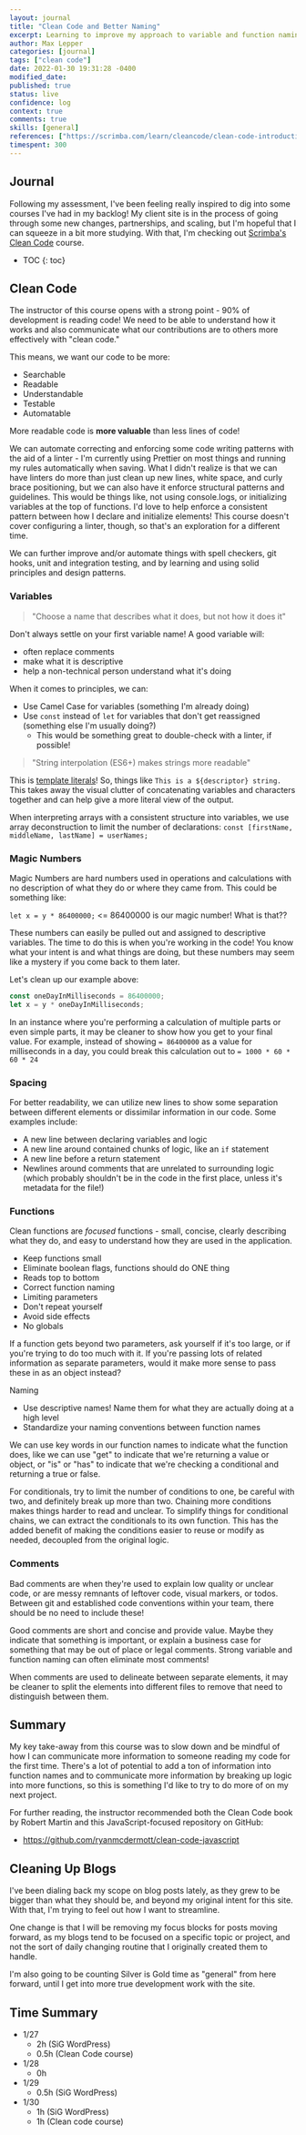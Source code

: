 ```yaml
---
layout: journal
title: "Clean Code and Better Naming"
excerpt: Learning to improve my approach to variable and function naming and keeping my code clean.
author: Max Lepper
categories: [journal]
tags: ["clean code"]
date: 2022-01-30 19:31:28 -0400
modified_date:
published: true
status: live
confidence: log
context: true
comments: true
skills: [general]
references: ["https://scrimba.com/learn/cleancode/clean-code-introduction-cKgJpPhq"]
timespent: 300
---
```


## Journal

Following my assessment, I've been feeling really inspired to dig into some courses I've had in my backlog! My client site is in the process of going through some new changes, partnerships, and scaling, but I'm hopeful that I can squeeze in a bit more studying. With that, I'm checking out [Scrimba's Clean Code]({{page.references[0]}}) course.

* TOC
{: toc}

## Clean Code

The instructor of this course opens with a strong point - 90% of development is reading code! We need to be able to understand how it works and also communicate what our contributions are to others more effectively with "clean code."

This means, we want our code to be more:
- Searchable
- Readable
- Understandable
- Testable
- Automatable

More readable code is **more valuable** than less lines of code!

We can automate correcting and enforcing some code writing patterns with the aid of a linter - I'm currently using Prettier on most things and running my rules automatically when saving. What I didn't realize is that we can have linters do more than just clean up new lines, white space, and curly brace positioning, but we can also have it enforce structural patterns and guidelines. This would be things like, not using console.logs, or initializing variables at the top of functions. I'd love to help enforce a consistent pattern between how I declare and initialize elements! This course doesn't cover configuring a linter, though, so that's an exploration for a different time.

We can further improve and/or automate things with spell checkers, git hooks, unit and integration testing, and by learning and using solid principles and design patterns.

### Variables

> "Choose a name that describes what it does, but not how it does it"

Don't always settle on your first variable name! A good variable will:
- often replace comments
- make what it is descriptive
- help a non-technical person understand what it's doing

When it comes to principles, we can:
- Use Camel Case for variables (something I'm already doing)
- Use `const` instead of `let` for variables that don't get reassigned (something else I'm usually doing?)
  - This would be something great to double-check with a linter, if possible!

> "String interpolation (ES6+) makes strings more readable"

This is [template literals](https://developer.mozilla.org/en-US/docs/Web/JavaScript/Reference/Template_literals)! So, things like `This is a ${descriptor} string.` This takes away the visual clutter of concatenating variables and characters together and can help give a more literal view of the output.

When interpreting arrays with a consistent structure into variables, we use array deconstruction to limit the number of declarations:
`const [firstName, middleName, lastName] = userNames;`

### Magic Numbers

Magic Numbers are hard numbers used in operations and calculations with no description of what they do or where they came from. This could be something like:

`let x = y * 86400000;` <= 86400000 is our magic number! What is that??

These numbers can easily be pulled out and assigned to descriptive variables. The time to do this is when you're working in the code! You know what your intent is and what things are doing, but these numbers may seem like a mystery if you come back to them later.

Let's clean up our example above:

```js
const oneDayInMilliseconds = 86400000;
let x = y * oneDayInMilliseconds;
```

In an instance where you're performing a calculation of multiple parts or even simple parts, it may be cleaner to show how you get to your final value. For example, instead of showing `= 86400000` as a value for milliseconds in a day, you could break this calculation out to `= 1000 * 60 * 60 * 24`

### Spacing

For better readability, we can utilize new lines to show some separation between different elements or dissimilar information in our code. Some examples include:
- A new line between declaring variables and logic
- A new line around contained chunks of logic, like an `if` statement
- A new line before a return statement
- Newlines around comments that are unrelated to surrounding logic (which probably shouldn't be in the code in the first place, unless it's metadata for the file!)

### Functions

Clean functions are _focused_ functions - small, concise, clearly describing what they do, and easy to understand how they are used in the application.

- Keep functions small
- Eliminate boolean flags, functions should do ONE thing
- Reads top to bottom
- Correct function naming
- Limiting parameters
- Don't repeat yourself
- Avoid side effects
- No globals

If a function gets beyond two parameters, ask yourself if it's too large, or if you're trying to do too much with it. If you're passing lots of related information as separate parameters, would it make more sense to pass these in as an object instead?

Naming
- Use descriptive names! Name them for what they are actually doing at a high level
- Standardize your naming conventions between function names

We can use key words in our function names to indicate what the function does, like we can use "get" to indicate that we're returning a value or object, or "is" or "has" to indicate that we're checking a conditional and returning a true or false.

For conditionals, try to limit the number of conditions to one, be careful with two, and definitely break up more than two. Chaining more conditions makes things harder to read and unclear. To simplify things for conditional chains, we can extract the conditionals to its own function. This has the added benefit of making the conditions easier to reuse or modify as needed, decoupled from the original logic.

### Comments

Bad comments are when they're used to explain low quality or unclear code, or are messy remnants of leftover code, visual markers, or todos. Between git and established code conventions within your team, there should be no need to include these!

Good comments are short and concise and provide value. Maybe they indicate that something is important, or explain a business case for something that may be out of place or legal comments. Strong variable and function naming can often eliminate most comments!

When comments are used to delineate between separate elements, it may be cleaner to split the elements into different files to remove that need to distinguish between them.

## Summary

My key take-away from this course was to slow down and be mindful of how I can communicate more information to someone reading my code for the first time. There's a lot of potential to add a ton of information into function names and to communicate more information by breaking up logic into more functions, so this is something I'd like to try to do more of on my next project.

For further reading, the instructor recommended both the Clean Code book by Robert Martin and this JavaScript-focused repository on GitHub:
- <https://github.com/ryanmcdermott/clean-code-javascript>

## Cleaning Up Blogs

I've been dialing back my scope on blog posts lately, as they grew to be bigger than what they should be, and beyond my original intent for this site. With that, I'm trying to feel out how I want to streamline.

One change is that I will be removing my focus blocks for posts moving forward, as my blogs tend to be focused on a specific topic or project, and not the sort of daily changing routine that I originally created them to handle.

I'm also going to be counting Silver is Gold time as "general" from here forward, until I get into more true development work with the site.

## Time Summary

- 1/27
  - 2h (SiG WordPress)
  - 0.5h (Clean Code course)
- 1/28
  - 0h
- 1/29
  - 0.5h (SiG WordPress)
- 1/30
  - 1h (SiG WordPress)
  - 1h (Clean code course)